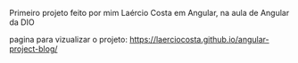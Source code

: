 Primeiro projeto feito por mim Laércio Costa em Angular, na aula de Angular da DIO

pagina para vizualizar o projeto:
https://laerciocosta.github.io/angular-project-blog/
